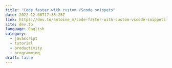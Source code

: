 ```yaml
---
title: "Code faster with custom VScode snippets"
date: 2022-12-06T17:38:25Z
link: https://dev.to/antoine_m/code-faster-with-custom-vscode-snippets-4j79?utm_medium=RSS&utm_source=news.12bit.vn
site: dev.to
language: English
category:
  - javascript
  - tutorial
  - productivity
  - programming
draft: false
---
```

